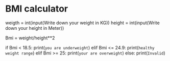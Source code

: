 # BMI calculator 

weigth = int(input(Write down your weight in KG))
height = int(input(Write down your height in Meter))

Bmi = weight/height**2

if Bmi < 18.5:
 print(`you are underweight`)
elif Bmi <= 24.9:
 print(`healthy weight range`)
elif Bmi >= 25:
 print(`your are overweight`)
else:
print(`Invalid`)
